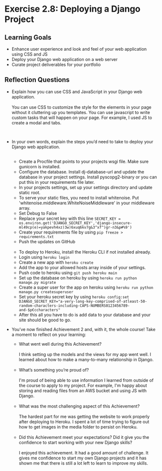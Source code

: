 # Exercise 2.8: Deploying a Django Project
## Learning Goals

-	Enhance user experience and look and feel of your web application using CSS and JS
-	Deploy your Django web application on a web server 
-	Curate project deliverables for your portfolio

## Reflection Questions

-	Explain how you can use CSS and JavaScript in your Django web application.<br><br>
You can use CSS to customize the style for the elements in your page without it cluttering up you templates.
You can use javascript to write custom tasks that will happen on your page. For example, I used JS to create a modal and tabs. 
<br>

-	In your own words, explain the steps you’d need to take to deploy your Django web application. <br><br>

    - Create a Procfile that points to your projects wsgi file. Make sure gunicorn is installed.
    - Configure the database. Install dj-database-url and update the database in your project settings.
      Install pyscopg2-binary or you can put this in your requirements file later.
    - In your projects settings, set up your settings directory and update static root.
    - To serve your static files, you need to install whitenoise. Put 'whitenoise.middleware.WhiteNoiseMiddleware' in your middleware array.
    - Set Debug to False
    - Replace your secret key with this line ```SECRET_KEY = os.environ.get('DJANGO_SECRET_KEY','django-insecure-ml49cp(e)=yakpevh4xz)3w)6xuq6kv7g&3^xf^)gr-n3&p#%9')```
    - Create your requirements file by using ```pip freeze > requirements.txt```
    - Push the updates on GitHub
    <br>
    
    - To deploy to Heroku, install the Heroku CLI if not installed already.
    - Login using ```heroku login```
    - Create a new app with ```heroku create```
    - Add the app to your allowed hosts array inside of your settings.
    - Push code to heroku using ```git push heroku main```
    - Set up the database on heroku by using ```heroku run python manage.py migrate```
    - Create a super user for the app on heroku using ```heroku run python manage.py createsuperuser```
    - Set your heroku secret key by using ```heroku config:set DJANGO_SECRET_KEY="a-very-long-key-comprised-of-atleast-50-random-characters-including-CAPS-NUMBERS0123456789-and-$p€ccharacters"```
    - After this all you have to do is add data to your database and your site should be good to go.

-	You’ve now finished Achievement 2 and, with it, the whole course! Take a moment to reflect on your learning:
    -	What went well during this Achievement? <br><br>
    I think setting up the models and the views for my app went well. I learned about how to make a many-to-many relationship in Django.<br><br>
    -	What’s something you’re proud of? <br><br>
      I'm proud of being able to use information I learned from outside of the course to apply to my project.
     	For example, I'm happy about storing and reading files from an AWS bucket and using JS with Django.<br><br>
    -	What was the most challenging aspect of this Achievement? <br><br>
    The hardest part for me was getting the website to work properly after deploying to Heroku.
I spent a lot of time trying to figure out how to get images in the media folder to persist on Heroku.<br><br>
    -	Did this Achievement meet your expectations? Did it give you the confidence to start working with your new Django skills?<br><br>
    I enjoyed this achievement. It had a good amount of challenge. It gives me confidence to start my own Django projects and it has shown me that there is still a lot left to learn to improve my skills.

